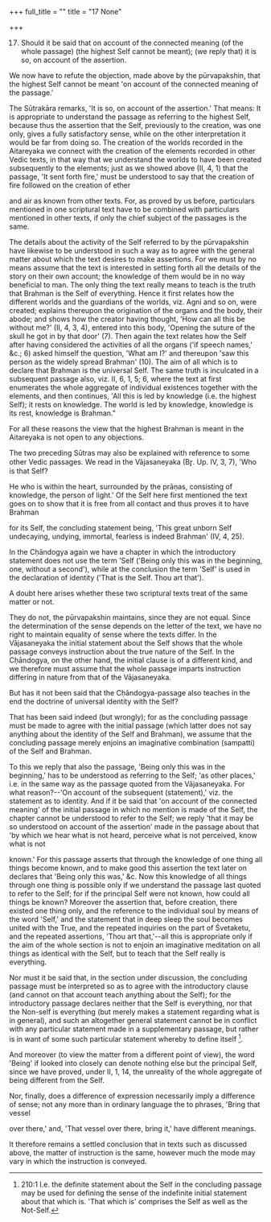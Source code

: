 +++
full_title = ""
title = "17 None"

+++


17. Should it be said that on account of the connected meaning (of the whole passage) (the highest Self cannot be meant); (we reply that) it is so, on account of the assertion.

We now have to refute the objection, made above by the pūrvapakshin, that the highest Self cannot be meant 'on account of the connected meaning of the passage.'

The Sūtrakāra remarks, 'It is so, on account of the assertion.' That means: It is appropriate to understand the passage as referring to the highest Self, because thus the assertion that the Self, previously to the creation, was one only, gives a fully satisfactory sense, while on the other interpretation it would be far from doing so. The creation of the worlds recorded in the Aitareyaka we connect with the creation of the elements recorded in other Vedic texts, in that way that we understand the worlds to have been created subsequently to the elements; just as we showed above (II, 4, 1) that the passage, 'It sent forth fire,' must be understood to say that the creation of fire followed on the creation of ether

and air as known from other texts. For, as proved by us before, particulars mentioned in one scriptural text have to be combined with particulars mentioned in other texts, if only the chief subject of the passages is the same.

The details about the activity of the Self referred to by the pūrvapakshin have likewise to be understood in such a way as to agree with the general matter about which the text desires to make assertions. For we must by no means assume that the text is interested in setting forth all the details of the story on their own account; the knowledge of them would be in no way beneficial to man. The only thing the text really means to teach is the truth that Brahman is the Self of everything. Hence it first relates how the different worlds and the guardians of the worlds, viz. Agni and so on, were created; explains thereupon the origination of the organs and the body, their abode; and shows how the creator having thought, 'How can all this be without me?' (II, 4, 3, 4), entered into this body, 'Opening the suture of the skull he got in by that door' (7). Then again the text relates how the Self after having considered the activities of all the organs ('if speech names,' &c.; 6) asked himself the question, 'What am I?' and thereupon 'saw this person as the widely spread Brahman' (10). The aim of all which is to declare that Brahman is the universal Self. The same truth is inculcated in a subsequent passage also, viz. II, 6, 1, 5; 6, where the text at first enumerates the whole aggregate of individual existences together with the elements, and then continues, 'All this is led by knowledge (i.e. the highest Self); it rests on knowledge. The world is led by knowledge, knowledge is its rest, knowledge is Brahman."

For all these reasons the view that the highest Brahman is meant in the Aitareyaka is not open to any objections.

The two preceding Sūtras may also be explained with reference to some other Vedic passages. We read in the Vājasaneyaka (Br̥. Up. IV, 3, 7), 'Who is that Self?

He who is within the heart, surrounded by the prāṇas, consisting of knowledge, the person of light.' Of the Self here first mentioned the text goes on to show that it is free from all contact and thus proves it to have Brahman

for its Self, the concluding statement being, 'This great unborn Self undecaying, undying, immortal, fearless is indeed Brahman' (IV, 4, 25).

In the Cḥāndogya again we have a chapter in which the introductory statement does not use the term 'Self ('Being only this was in the beginning, one, without a second'), while at the conclusion the term 'Self' is used in the declaration of identity ('That is the Self. Thou art that').

A doubt here arises whether these two scriptural texts treat of the same matter or not.

They do not, the pūrvapakshin maintains, since they are not equal. Since the determination of the sense depends on the letter of the text, we have no right to maintain equality of sense where the texts differ. In the Vājasaneyaka the initial statement about the Self shows that the whole passage conveys instruction about the true nature of the Self. In the Cḥāndogya, on the other hand, the initial clause is of a different kind, and we therefore must assume that the whole passage imparts instruction differing in nature from that of the Vājasaneyaka.

But has it not been said that the Cḥāndogya-passage also teaches in the end the doctrine of universal identity with the Self?

That has been said indeed (but wrongly); for as the concluding passage must be made to agree with the initial passage (which latter does not say anything about the identity of the Self and Brahman), we assume that the concluding passage merely enjoins an imaginative combination (sampatti) of the Self and Brahman.

To this we reply that also the passage, 'Being only this was in the beginning,' has to be understood as referring to the Self; 'as other places,' i.e. in the same way as the passage quoted from the Vājasaneyaka. For what reason?--'On account of the subsequent (statement),' viz. the statement as to identity. And if it be said that 'on account of the connected meaning' of the initial passage in which no mention is made of the Self, the chapter cannot be understood to refer to the Self; we reply 'that it may be so understood on account of the assertion' made in the passage about that 'by which we hear what is not heard, perceive what is not perceived, know what is not

known.' For this passage asserts that through the knowledge of one thing all things become known, and to make good this assertion the text later on declares that 'Being only this was,' &c. Now this knowledge of all things through one thing is possible only if we understand the passage last quoted to refer to the Self; for if the principal Self were not known, how could all things be known? Moreover the assertion that, before creation, there existed one thing only, and the reference to the individual soul by means of the word 'Self,' and the statement that in deep sleep the soul becomes united with the True, and the repeated inquiries on the part of Śvetaketu, and the repeated assertions, 'Thou art that,'--all this is appropriate only if the aim of the whole section is not to enjoin an imaginative meditation on all things as identical with the Self, but to teach that the Self really is everything.

Nor must it be said that, in the section under discussion, the concluding passage must be interpreted so as to agree with the introductory clause (and cannot on that account teach anything about the Self); for the introductory passage declares neither that the Self is everything, nor that the Non-self is everything (but merely makes a statement regarding what is in general), and such an altogether general statement cannot be in conflict with any particular statement made in a supplementary passage, but rather is in want of some such particular statement whereby to define itself [^fn_138].

And moreover (to view the matter from a different point of view), the word 'Being' if looked into closely can denote nothing else but the principal Self, since we have proved, under II, 1, 14, the unreality of the whole aggregate of being different from the Self.

Nor, finally, does a difference of expression necessarily imply a difference of sense; not any more than in ordinary language the to phrases, 'Bring that vessel

[^fn_138]: 210:1 I.e. the definite statement about the Self in the concluding passage may be used for defining the sense of the indefinite initial statement about that which is. 'That which is' comprises the Self as well as the Not-Self.

over there,' and, 'That vessel over there, bring it,' have different meanings.

It therefore remains a settled conclusion that in texts such as discussed above, the matter of instruction is the same, however much the mode may vary in which the instruction is conveyed.

